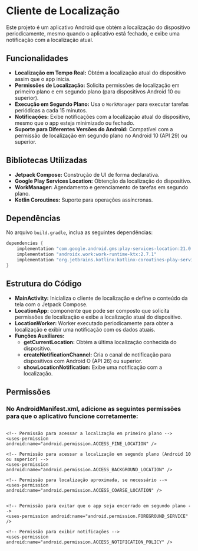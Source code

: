 # Cliente de Localização

Este projeto é um aplicativo Android que obtém a localização do dispositivo periodicamente, 
mesmo quando o aplicativo está fechado, e exibe uma notificação com a localização atual.


## Funcionalidades

- **Localização em Tempo Real:** Obtém a localização atual do dispositivo assim que o app inicia.
- **Permissões de Localização:** Solicita permissões de localização em primeiro plano e em segundo plano (para dispositivos Android 10 ou superior).
- **Execução em Segundo Plano:** Usa o `WorkManager` para executar tarefas periódicas a cada 15 minutos.
- **Notificações:** Exibe notificações com a localização atual do dispositivo, mesmo que o app esteja minimizado ou fechado.
- **Suporte para Diferentes Versões do Android:** Compatível com a permissão de localização em segundo plano no Android 10 (API 29) ou superior.

## Bibliotecas Utilizadas

- **Jetpack Compose:** Construção de UI de forma declarativa.
- **Google Play Services Location:** Obtenção da localização do dispositivo.
- **WorkManager:** Agendamento e gerenciamento de tarefas em segundo plano.
- **Kotlin Coroutines:** Suporte para operações assíncronas.

## Dependências

No arquivo `build.gradle`, inclua as seguintes dependências:

```gradle
dependencies {
    implementation "com.google.android.gms:play-services-location:21.0.1"
    implementation "androidx.work:work-runtime-ktx:2.7.1"
    implementation "org.jetbrains.kotlinx:kotlinx-coroutines-play-services:1.6.0"
}

```

## Estrutura do Código

- **MainActivity:** Inicializa o cliente de localização e define o conteúdo da tela com o Jetpack Compose.
- **LocationApp:** componente que pode ser composto que solicita permissões de localização e exibe a localização atual do dispositivo.
- **LocationWorker:** Worker executado periodicamente para obter a localização e exibir uma notificação com os dados atuais.
- **Funções Auxiliares:**
    + **getCurrentLocation:** Obtém a última localização conhecida do dispositivo.
    + **createNotificationChannel:** Cria o canal de notificação para dispositivos com Android O (API 26) ou superior.
    + **showLocationNotification:** Exibe uma notificação com a localização.

## Permissões

### No AndroidManifest.xml, adicione as seguintes permissões para que o aplicativo funcione corretamente:

```

<!-- Permissão para acessar a localização em primeiro plano -->
<uses-permission android:name="android.permission.ACCESS_FINE_LOCATION" />

<!-- Permissão para acessar a localização em segundo plano (Android 10 ou superior) -->
<uses-permission android:name="android.permission.ACCESS_BACKGROUND_LOCATION" />

<!-- Permissão para localização aproximada, se necessário -->
<uses-permission android:name="android.permission.ACCESS_COARSE_LOCATION" />


<!-- Permissão para evitar que o app seja encerrado em segundo plano -->
<uses-permission android:name="android.permission.FOREGROUND_SERVICE" />

<!-- Permissão para exibir notificações -->
<uses-permission android:name="android.permission.ACCESS_NOTIFICATION_POLICY" />

```

